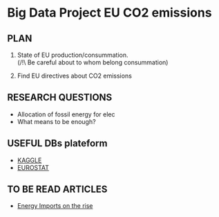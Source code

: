# Big Data Project EU CO2 emissions
## PLAN

1. State of EU production/consummation.   
(/!\ Be careful about to whom belong consummation)   

2. Find EU directives about CO2 emissions

## RESEARCH QUESTIONS
* Allocation of fossil energy for elec
* What means to be enough?

## USEFUL DBs plateform

* [KAGGLE](https://www.kaggle.com/datasets)
* [EUROSTAT](https://ec.europa.eu/eurostat/data/database)

## TO BE READ ARTICLES
* [Energy Imports on the rise](https://ec.europa.eu/eurostat/en/web/products-eurostat-news/-/DDN-20191021-1)